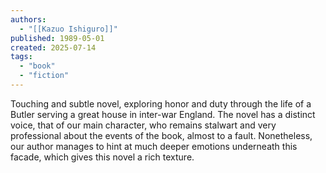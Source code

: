 ```yaml
---
authors:
  - "[[Kazuo Ishiguro]]"
published: 1989-05-01
created: 2025-07-14
tags:
  - "book"
  - "fiction"
---
```

Touching and subtle novel, exploring honor and duty through the life of a Butler serving a great house in inter-war England. The novel has a distinct voice, that of our main character, who remains stalwart and very professional about the events of the book, almost to a fault. Nonetheless, our author manages to hint at much deeper emotions underneath this facade, which gives this novel a rich texture.